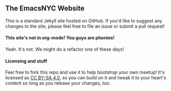 ## The EmacsNYC Website

This is a standard Jekyll site hosted on GitHub. If you'd like to
suggest any changes to the site, please feel free to file an issue or
submit a pull request!

#### This site's not in org-mode! You guys are phonies!

Yeah. It's not. We might do a refactor one of these days!

#### Licensing and stuff

Feel free to fork this repo and use it to help bootstrap your own
meetup! It's licensed as [CC BY-SA 4.0], so you can build on it and
tweak it to your heart's content so long as you release your changes,
too.

[CC BY-SA 4.0]: http://creativecommons.org/licenses/by-sa/4.0/
